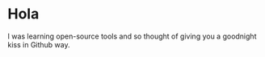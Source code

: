 # Hola

I was learning open-source tools and so thought of giving you a goodnight kiss in Github way. 
